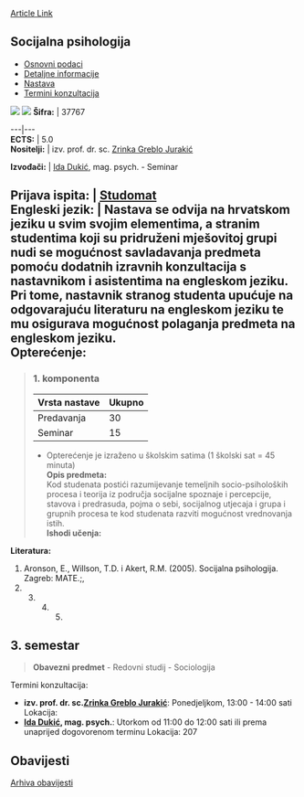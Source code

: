 [Article Link](https://www.fhs.hr/predmet/socpsi)

## Socijalna psihologija
  * [Osnovni podaci](https://www.fhs.hr/predmet/socpsi#v1id-904875_99332_1_0 "Osnovni podaci")
  * [Detaljne informacije](https://www.fhs.hr/predmet/socpsi#v1id-904875_99332_1_1 "Detaljne informacije")
  * [Nastava](https://www.fhs.hr/predmet/socpsi#v1id-904875_99332_1_2 "Nastava")
  * [Termini konzultacija](https://www.fhs.hr/predmet/socpsi#v1id-904875_99332_1_3 "Termini konzultacija")


[![](https://www.fhs.hr/img/flags/gif/hr.gif)](https://www.fhs.hr/predmet/socpsi) [![](https://www.fhs.hr/img/flags/gif/gb.gif)](https://www.fhs.hr/en/course/socpsy)
**Šifra:** |  37767  
  
---|---  
**ECTS:** |  5.0   
**Nositelji:** |  izv. prof. dr. sc. [Zrinka Greblo Jurakić](https://www.fhs.hr/djelatnik/zrinka.greblo_jurakic)   
  
**Izvođači:** |  [Ida Dukić](https://www.fhs.hr/djelatnik/ida.dukic), mag. psych. - Seminar  
  
**Prijava ispita:** |  [Studomat](http://www.isvu.hr/studomat)  
**Engleski jezik:** |  Nastava se odvija na hrvatskom jeziku u svim svojim elementima, a stranim studentima koji su pridruženi mješovitoj grupi nudi se mogućnost savladavanja predmeta pomoću dodatnih izravnih konzultacija s nastavnikom i asistentima na engleskom jeziku. Pri tome, nastavnik stranog studenta upućuje na odgovarajuću literaturu na engleskom jeziku te mu osigurava mogućnost polaganja predmeta na engleskom jeziku.   
**Opterećenje:**  
---  
> ### 1. komponenta
> | Vrsta nastave | Ukupno  
> ---|---  
> Predavanja | 30  
> Seminar | 15  
> * Opterećenje je izraženo u školskim satima (1 školski sat = 45 minuta)   
**Opis predmeta:**  
> Kod studenata postići razumijevanje temeljnih socio-psiholoških procesa i teorija iz područja socijalne spoznaje i percepcije, stavova i predrasuda, pojma o sebi, socijalnog utjecaja i grupa i grupnih procesa te kod studenata razviti mogućnost vrednovanja istih.  
**Ishodi učenja:**  

  
**Literatura:**  
  1. Aronson, E., Willson, T.D. i Akert, R.M. (2005). Socijalna psihologija. Zagreb: MATE.;, 
  2.   3.   4.   5. 
  
**3. semestar**  
---  
> **Obavezni predmet** - Redovni studij - Sociologija  
>   
Termini konzultacija: 
  * **izv. prof. dr. sc.[Zrinka Greblo Jurakić](https://www.fhs.hr/djelatnik/zrinka.greblo_jurakic)**: 
Ponedjeljkom, 13:00 - 14:00 sati
Lokacija: 
  * **[Ida Dukić](https://www.fhs.hr/djelatnik/ida.dukic), mag. psych.**: 
Utorkom od 11:00 do 12:00 sati ili prema unaprijed dogovorenom terminu
Lokacija: 207 


## Obavijesti
[Arhiva obavijesti](https://www.fhs.hr/predmet/socpsi?@=20p9b#news_78343 "Arhiva obavijesti")

